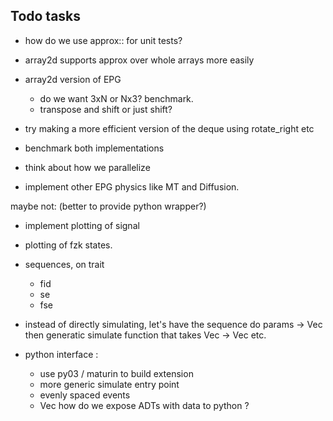 Todo tasks
----------

- how do we use approx:: for unit tests?
- array2d supports approx over whole arrays more easily
- array2d version of EPG
  - do we want 3xN or Nx3? benchmark.
  - transpose and shift or just shift?


- try making a more efficient version of the deque using
rotate_right etc
- benchmark both implementations
- think about how we parallelize
- implement other EPG physics like MT and Diffusion.

maybe not:
(better to provide python wrapper?)
- implement plotting of signal 
- plotting of fzk states.


- sequences, on trait 
  - fid
  - se
  - fse 
- instead of directly simulating, let's have the sequence do params -> Vec<events>
  then generatic simulate function that takes   Vec<events> -> Vec<complex> etc.


- python interface : 
  - use py03 / maturin to build extension
  - more generic simulate entry point
  - evenly spaced events
  - Vec<event> how do we expose ADTs with data to python ?
